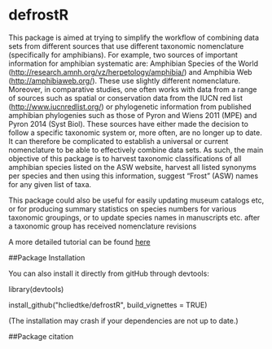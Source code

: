# defrostR

This package is aimed at trying to simplify the workflow of combining data sets from different sources that use different taxonomic nomenclature (specifically for amphibians). For example, two sources of important information for amphibian systematic are: Amphibian Species of the World (http://research.amnh.org/vz/herpetology/amphibia/) and Amphibia Web (http://amphibiaweb.org/). These use slightly different nomenclature. Moreover, in comparative studies, one often works with data from a range of sources such as spatial or conservation data from the IUCN red list (http://www.iucnredlist.org/) or phylogenetic information from published amphibian phylogenies such as those of Pyron and Wiens 2011 (MPE) and Pyron 2014 (Syst Biol). These sources have either made the decision to follow a specific taxonomic system or, more often, are no longer up to date. It can therefore be complicated to establish a universal or current nomenclature to be able to effectively combine data sets. As such, the main objective of this package is to harvest taxonomic classifications of all amphibian species listed on the ASW website, harvest all listed synonyms per species and then using this information, suggest “Frost” (ASW) names for any given list of taxa.

This package could also be useful for easily updating museum catalogs etc, or for producing summary statistics on species numbers for various taxonomic groupings, or to update species names in manuscripts etc. after a taxonomic group has received nomenclature revisions

A more detailed tutorial can be found [here](https://rawgit.com/hcliedtke/defrostR/master/inst/doc/defrostR_tutorial.html)



##Package Installation

You can also install it directly from gitHub through devtools:

library(devtools)

install_github("hcliedtke/defrostR", build_vignettes = TRUE)

(The installation may crash if your dependencies are not up to date.)

##Package citation

<insert publication>
